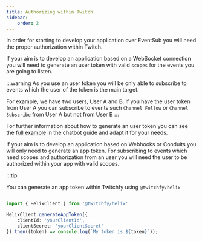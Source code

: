 ```yaml
---
title: Authorizing within Twitch
sidebar:
    order: 2
---
```


In order for starting to develop your application over EventSub you will need the proper authorization within Twitch.

If your aim is to develop an application based on a WebSocket connection you will need to generate an user token with valid `scopes` for the events you are going to listen.

:::warning
As you use an user token you will be only able to subscribe to events which the user of the token is the main target.

For example, we have two users, User A and B. If you have the user token from User A you can subscribe to events such `Channel Follow` or `Channel Subscribe` from User A but not from User B
:::

For further information about how to generate an user token you can see the [full example](../chatbot/auth-twitch) in the chatbot guide and adapt it for your needs.

If your aim is to develop an application based on Webhooks or Conduits you will only need to generate an app token. For subscribing to events which need scopes and authorization from an user you will need the user to be authorized within your app with valid scopes.

:::tip

You can generate an app token within Twitchfy using `@twitchfy/helix`

```ts showLineNumbers copy

import { HelixClient } from '@twitchfy/helix'

HelixClient.generateAppToken({
    clientId: 'yourClientId',
    clientSecret: 'yourClientSecret'
}).then((token) => console.log(`My token is ${token}`));
```